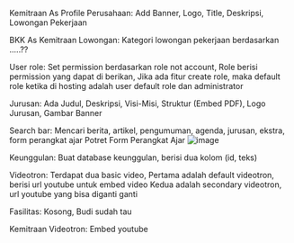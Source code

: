 Kemitraan As Profile Perusahaan:
Add Banner, Logo, Title, Deskripsi, Lowongan Pekerjaan

BKK As Kemitraan Lowongan:
Kategori lowongan pekerjaan berdasarkan .....??

User role:
Set permission berdasarkan role not account,
Role berisi permission yang dapat di berikan,
Jika ada fitur create role, maka default role ketika di hosting adalah user default role dan administrator

Jurusan: 
Ada Judul, Deskripsi, Visi-Misi, Struktur (Embed PDF), Logo Jurusan, Gambar Banner

Search bar:
Mencari berita, artikel, pengumuman, agenda, jurusan, ekstra, form perangkat ajar
Potret Form Perangkat Ajar
![image](https://github.com/TUNBudi06/backend-web-smk/assets/115862018/7ee724db-6897-4853-89f7-3c9236e79586)

Keunggulan:
Buat database keunggulan, berisi dua kolom (id, teks)

Videotron:
Terdapat dua basic video,
Pertama adalah default videotron, berisi url youtube untuk embed video
Kedua adalah secondary videotron, url youtube yang bisa diganti ganti

Fasilitas:
Kosong, Budi sudah tau

Kemitraan Videotron:
Embed youtube

